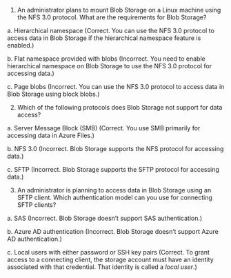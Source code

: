 1. An administrator plans to mount Blob Storage on a Linux machine using the NFS 3.0 protocol. What are the requirements for Blob Storage?

a.   Hierarchical namespace (Correct. You can use the NFS 3.0 protocol to access data in Blob Storage if the hierarchical namespace feature is enabled.)

b.   Flat namespace provided with blobs (Incorrect. You need to enable hierarchical namespace on Blob Storage to use the NFS 3.0 protocol for accessing data.)

c.   Page blobs (Incorrect. You can use the NFS 3.0 protocol to access data in Blob Storage using block blobs.)

2. Which of the following protocols does Blob Storage not support for data access?

a.   Server Message Block (SMB) (Correct. You use SMB primarily for accessing data in Azure Files.)

b.   NFS 3.0 (Incorrect. Blob Storage supports the NFS protocol for accessing data.)

c.   SFTP (Incorrect. Blob Storage supports the SFTP protocol for accessing data.)

3. An administrator is planning to access data in Blob Storage using an SFTP client. Which authentication model can you use for connecting SFTP clients?

a.   SAS (Incorrect. Blob Storage doesn’t support SAS authentication.)

b.   Azure AD authentication (Incorrect. Blob Storage doesn’t support Azure AD authentication.)

c.   Local users with either password or SSH key pairs (Correct. To grant access to a connecting client, the storage account must have an identity associated with that credential. That identity is called a *local user*.)
